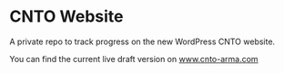# CNTO Website
A private repo to track progress on the new WordPress CNTO website.

You can find the current live draft version on www.cnto-arma.com
